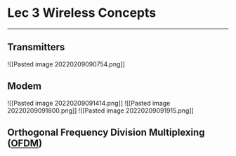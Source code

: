 # Lec 3 Wireless Concepts 
***
## Transmitters
![[Pasted image 20220209090754.png]]
## Modem
![[Pasted image 20220209091414.png]]
![[Pasted image 20220209091800.png]]
![[Pasted image 20220209091915.png]]

## Orthogonal Frequency Division Multiplexing ([OFDM](https://www.youtube.com/watch?v=KCHO7zlU25Q))